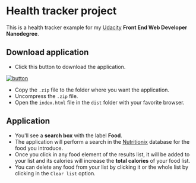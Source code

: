 # Health tracker project
This is a health tracker example for my [Udacity](http://www.udacity.com) **Front End Web Developer Nanodegree**.

## Download application
* Click this button to download the application.

[![button](https://raw.github.com/manelromero/game/master/images/download.png)](https://github.com/manelromero/health_tracker/archive/master.zip)

* Copy the `.zip` file to the folder where you want the application.
* Uncompress the `.zip` file.
* Open the `index.html` file in the `dist` folder with your favorite browser.

## Application
* You'll see a **search box** with the label **Food**.
* The application will perform a search in the [Nutritionix](http://www.nutritionix.com/) database for the food you introduce.
* Once you click in any food element of the results list, it will be added to your list and its calories will increase the **total calories** of your food list.
* You can delete any food from your list by clicking it or the whole list by clicking in the `Clear list` option.
